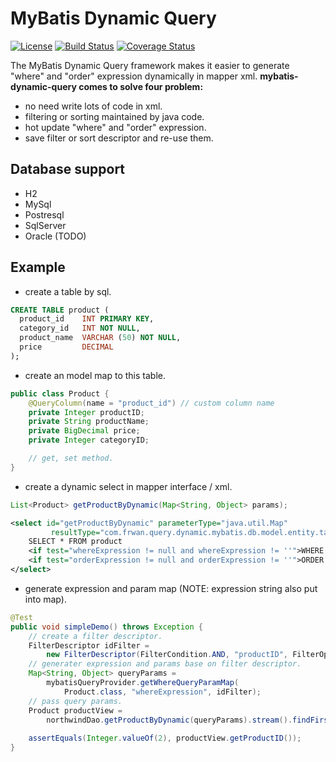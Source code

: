 MyBatis Dynamic Query
=====================================

[![License](http://img.shields.io/:license-apache-brightgreen.svg)](http://www.apache.org/licenses/LICENSE-2.0.html)
[![Build Status](https://travis-ci.org/wz2cool/mybatis-dynamic-query.svg?branch=master)](https://travis-ci.org/wz2cool/mybatis-dynamic-query)
[![Coverage Status](https://coveralls.io/repos/github/wz2cool/mybatis-dynamic-query/badge.svg?branch=master)](https://coveralls.io/github/wz2cool/mybatis-dynamic-query?branch=master)

The MyBatis Dynamic Query framework makes it easier to generate "where" and "order" expression dynamically in mapper xml.
<b>mybatis-dynamic-query comes to solve four problem:</b>
- no need write lots of code in xml.
- filtering or sorting maintained by java code.
- hot update "where" and "order" expression. 
- save filter or sort descriptor and re-use them.

## Database support
- H2
- MySql
- Postresql
- SqlServer
- Oracle (TODO)

## Example
- create a table by sql.
```sql
CREATE TABLE product (
  product_id    INT PRIMARY KEY,
  category_id   INT NOT NULL,
  product_name  VARCHAR (50) NOT NULL,
  price         DECIMAL
);
```
- create an model map to this table.
```java
public class Product {
    @QueryColumn(name = "product_id") // custom column name
    private Integer productID;
    private String productName;
    private BigDecimal price;
    private Integer categoryID;

    // get, set method.
}
```
- create a dynamic select in mapper interface / xml.
```java
List<Product> getProductByDynamic(Map<String, Object> params);
```
```xml
<select id="getProductByDynamic" parameterType="java.util.Map"
         resultType="com.frwan.query.dynamic.mybatis.db.model.entity.table.Product">
    SELECT * FROM product
    <if test="whereExpression != null and whereExpression != ''">WHERE ${whereExpression}</if>
    <if test="orderExpression != null and orderExpression != ''">ORDER BY ${orderExpression}</if>
</select>
```
- generate expression and param map (NOTE: expression string also put into map).
```java
@Test
public void simpleDemo() throws Exception {
    // create a filter descriptor.
    FilterDescriptor idFilter =
        new FilterDescriptor(FilterCondition.AND, "productID", FilterOperator.EQUAL, 2);
    // generater expression and params base on filter descriptor.
    Map<String, Object> queryParams =
        mybatisQueryProvider.getWhereQueryParamMap(
            Product.class, "whereExpression", idFilter);
    // pass query params.
    Product productView =
        northwindDao.getProductByDynamic(queryParams).stream().findFirst().orElse(null);
    
    assertEquals(Integer.valueOf(2), productView.getProductID());
}
```
